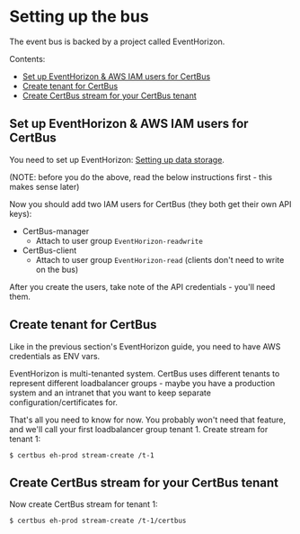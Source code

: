 Setting up the bus
==================

The event bus is backed by a project called EventHorizon.

Contents:

- [Set up EventHorizon & AWS IAM users for CertBus](#set-up-eventhorizon-aws-iam-users-for-certbus)
- [Create tenant for CertBus](#create-tenant-for-certbus)
- [Create CertBus stream for your CertBus tenant](#create-certbus-stream-for-your-certbus-tenant)


Set up EventHorizon & AWS IAM users for CertBus
-----------------------------------------------

You need to set up EventHorizon:
[Setting up data storage](https://github.com/function61/eventhorizon/blob/master/docs/setting-up-data-storage/README.md).

(NOTE: before you do the above, read the below instructions first - this makes sense later)

Now you should add two IAM users for CertBus (they both get their own API keys):

- CertBus-manager
  * Attach to user group `EventHorizon-readwrite`
- CertBus-client
  * Attach to user group `EventHorizon-read` (clients don't need to write on the bus)

After you create the users, take note of the API credentials - you'll need them.


Create tenant for CertBus
-------------------------

Like in the previous section's EventHorizon guide, you need to have AWS credentials as ENV vars.

EventHorizon is multi-tenanted system. CertBus uses different tenants to represent
different loadbalancer groups - maybe you have a production system and an intranet that you
want to keep separate configuration/certificates for.

That's all you need to know for now. You probably won't need that feature, and we'll call
your first loadbalancer group tenant 1. Create stream for tenant 1:

```console
$ certbus eh-prod stream-create /t-1
```


Create CertBus stream for your CertBus tenant
---------------------------------------------

Now create CertBus stream for tenant 1:

```console
$ certbus eh-prod stream-create /t-1/certbus
```
